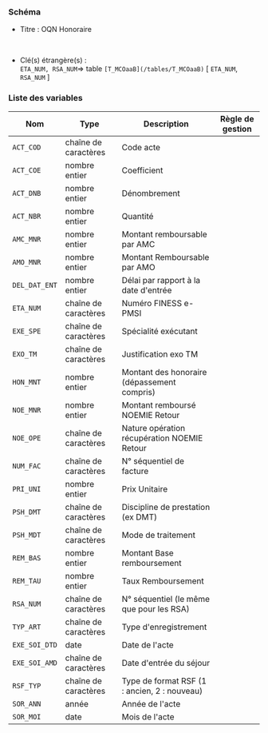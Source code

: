### Schéma


- Titre : OQN Honoraire
<br />



- Clé(s) étrangère(s) : <br />
`ETA_NUM, RSA_NUM`=> table `[T_MCOaaB](/tables/T_MCOaaB)` [ `ETA_NUM`, `RSA_NUM` ]<br />

 
### Liste des variables

Nom | Type | Description | Règle de gestion
-|-|-|-
`ACT_COD`| chaîne de caractères |Code acte||
`ACT_COE`| nombre entier |Coefficient||
`ACT_DNB`| nombre entier |Dénombrement||
`ACT_NBR`| nombre entier |Quantité||
`AMC_MNR`| nombre entier |Montant remboursable par AMC||
`AMO_MNR`| nombre entier |Montant Remboursable par AMO||
`DEL_DAT_ENT`| nombre entier |Délai par rapport à la date d'entrée||
`ETA_NUM`| chaîne de caractères |Numéro FINESS e-PMSI||
`EXE_SPE`| chaîne de caractères |Spécialité exécutant||
`EXO_TM`| chaîne de caractères |Justification exo TM||
`HON_MNT`| nombre entier |Montant des honoraire (dépassement compris)||
`NOE_MNR`| nombre entier |Montant remboursé NOEMIE Retour||
`NOE_OPE`| chaîne de caractères |Nature opération récupération NOEMIE Retour||
`NUM_FAC`| chaîne de caractères |N° séquentiel de facture||
`PRI_UNI`| nombre entier |Prix Unitaire||
`PSH_DMT`| chaîne de caractères |Discipline de prestation (ex DMT)||
`PSH_MDT`| chaîne de caractères |Mode de traitement||
`REM_BAS`| nombre entier |Montant Base remboursement||
`REM_TAU`| nombre entier |Taux Remboursement||
`RSA_NUM`| chaîne de caractères | N° séquentiel (le même que pour les RSA)||
`TYP_ART`| chaîne de caractères |Type d'enregistrement||
`EXE_SOI_DTD`| date |Date de l'acte||
`EXE_SOI_AMD`| chaîne de caractères |Date d'entrée du séjour||
`RSF_TYP`| chaîne de caractères |Type de format RSF (1 : ancien, 2 : nouveau)||
`SOR_ANN`| année |Année de l'acte||
`SOR_MOI`| date |Mois de l'acte||